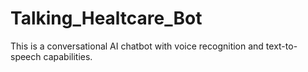 # Talking_Healtcare_Bot
This is a conversational AI chatbot with voice recognition and text-to-speech capabilities.

